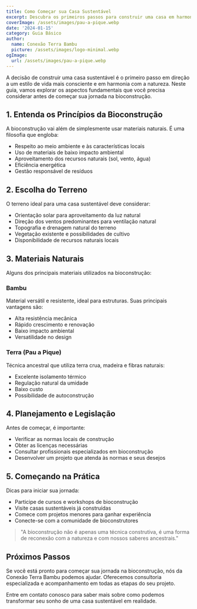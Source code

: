```yaml
---
title: Como Começar sua Casa Sustentável
excerpt: Descubra os primeiros passos para construir uma casa em harmonia com a natureza, usando materiais naturais e técnicas ancestrais.
coverImage: /assets/images/pau-a-pique.webp
date: '2024-01-15'
category: Guia Básico
author:
  name: Conexão Terra Bambu
  picture: /assets/images/logo-minimal.webp
ogImage:
  url: /assets/images/pau-a-pique.webp
---
```


A decisão de construir uma casa sustentável é o primeiro passo em direção a um estilo de vida mais consciente e em harmonia com a natureza. Neste guia, vamos explorar os aspectos fundamentais que você precisa considerar antes de começar sua jornada na bioconstrução.

## 1. Entenda os Princípios da Bioconstrução

A bioconstrução vai além de simplesmente usar materiais naturais. É uma filosofia que engloba:

* Respeito ao meio ambiente e às características locais
* Uso de materiais de baixo impacto ambiental
* Aproveitamento dos recursos naturais (sol, vento, água)
* Eficiência energética
* Gestão responsável de resíduos

## 2. Escolha do Terreno

O terreno ideal para uma casa sustentável deve considerar:

* Orientação solar para aproveitamento da luz natural
* Direção dos ventos predominantes para ventilação natural
* Topografia e drenagem natural do terreno
* Vegetação existente e possibilidades de cultivo
* Disponibilidade de recursos naturais locais

## 3. Materiais Naturais

Alguns dos principais materiais utilizados na bioconstrução:

### Bambu

Material versátil e resistente, ideal para estruturas. Suas principais vantagens são:

* Alta resistência mecânica
* Rápido crescimento e renovação
* Baixo impacto ambiental
* Versatilidade no design

### Terra (Pau a Pique)

Técnica ancestral que utiliza terra crua, madeira e fibras naturais:

* Excelente isolamento térmico
* Regulação natural da umidade
* Baixo custo
* Possibilidade de autoconstrução

## 4. Planejamento e Legislação

Antes de começar, é importante:

* Verificar as normas locais de construção
* Obter as licenças necessárias
* Consultar profissionais especializados em bioconstrução
* Desenvolver um projeto que atenda às normas e seus desejos

## 5. Começando na Prática

Dicas para iniciar sua jornada:

* Participe de cursos e workshops de bioconstrução
* Visite casas sustentáveis já construídas
* Comece com projetos menores para ganhar experiência
* Conecte-se com a comunidade de bioconstrutores

> "A bioconstrução não é apenas uma técnica construtiva, é uma forma de reconexão com a natureza e com nossos saberes ancestrais."

## Próximos Passos

Se você está pronto para começar sua jornada na bioconstrução, nós da Conexão Terra Bambu podemos ajudar. Oferecemos consultoria especializada e acompanhamento em todas as etapas do seu projeto.

Entre em contato conosco para saber mais sobre como podemos transformar seu sonho de uma casa sustentável em realidade.
